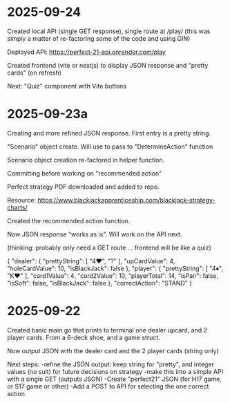 # 2025-09-24
Created local API (single GET response), single route at /play/ 
(this was simply a matter of re-factoring some of the code and using GIN)

Deployed API: 
https://perfect-21-api.onrender.com/play

Created frontend (vite or nextjs) to display JSON response and "pretty cards"
(on refresh)

Next: "Quiz" component with Vite buttons

# 2025-09-23a
Creating and more refined JSON response. First entry is a pretty string. 

"Scenario" object create. Will use to pass to "DetermineAction" function

Scenario object creation re-factored in helper function.

Committing before working on "recommended action"

Perfect strategy PDF downloaded and added to repo. 

Resource: https://www.blackjackapprenticeship.com/blackjack-strategy-charts/

Created the recommended action function. 

Now JSON response "works as is". Will work on the API next. 

(thinking: probably only need a GET route ... frontend will be like a quiz)

{
  "dealer": {
    "prettyString": [
      "4♥",
      "?"
    ],
    "upCardValue": 4,
    "holeCardValue": 10,
    "isBlackJack": false
  },
  "player": {
    "prettyString": [
      "4♦",
      "K♥"
    ],
    "card1Value": 4,
    "card2Value": 10,
    "playerTotal": 14,
    "isPair": false,
    "isSoft": false,
    "isBlackJack": false
  },
  "correctAction": "STAND"
}


# 2025-09-22
Created basic main.go that prints to terminal one dealer upcard, and 2 player cards. From a 6-deck shoe, and a game struct.

Now output JSON with the dealer card and the 2 player cards (string only)

Next steps:
-refine the JSON output: keep string for "pretty", and integer values (no suit) for future decisions on strategy
-make this into a simple API with a single GET (outputs JSON)
-Create "perfect21" JSON (for H17 game, or S17 game or other)
-Add a POST to API for selecting the one correct action

